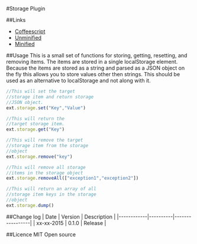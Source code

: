 #Storage Plugin



##Links
* [Coffeescript](http://code.ext-js.org/plugins/storage/storage.coffee)
* [Unminified](http://code.ext-js.org/plugins/storage/storage.js)
* [Minified](http://code.ext-js.org/plugins/storage/storage.min.js)

##Usage
This is a small set of functions for storing, getting, resetting, and removing items. The items are stored in a single localStorage element. Because the items are stored as a string and parsed as a JSON object on the fly this allows you to store values other then strings. This should be used as an alternative to localStorage and not along with it.

```javascript
//This will set the target
//storage item and return storage
//JSON object.
ext.storage.set("Key","Value")

//This will return the
//target storage item.
ext.storage.get("Key")

//This will remove the target
//storage item from the storage
//object
ext.storage.remove("key")

//This will remove all storage
//items in the storage object
ext.storage.removeAll(["exception1","exception2"])

//This will return an array of all
//storage item keys in the storage
//object
ext.storage.dump()
```

##Change log
| Date       | Version  | Description     |
|------------|----------|-----------------|
| xx-xx-2015 |  0.1.0   | Release         |

##Licence
MIT Open source
